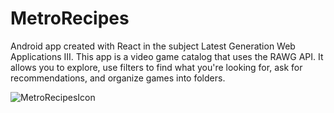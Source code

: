 # MetroRecipes
Android app created with React in the subject Latest Generation Web Applications III. This app is a video game catalog that uses the RAWG API. It allows you to explore, use filters to find what you're looking for, ask for recommendations, and organize games into folders.

![MetroRecipesIcon](https://user-images.githubusercontent.com/89971634/132138357-d95d9af6-f543-4964-bb78-56c6af1d08a8.png)

